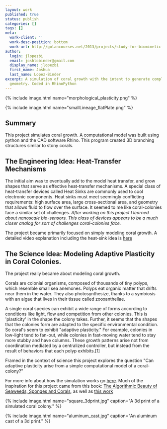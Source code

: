 ```yaml
---
layout: work
published: true
status: publish
categories: []
tags: []
meta:
  work-client: ''
  work-desc-position: bottom
  work-url: http://golancourses.net/2013/projects/study-for-biomimetic-heat-sinks-coral-growth/
author:
  login: jlopezbi
  email: joshlobinder@gmail.com
  display_name: jlopezbi
  first_name: Joshua
  last_name: Lopez-Binder
excerpt: A simulation of coral growth with the intent to generate complex heat-sink
  geometry. Coded in RhinoPython
---
```


{% include image.html name="morphological_plasticity.png" %}

{% include image.html name="smallLineage_flatPlate.png" %}

## Summary
This project simulates coral growth. A computational model was built using python and the CAD software Rhino. This program created 3D branching structures similar to stony corals.

## The Engineering Idea: Heat-Transfer Mechanisms
The initial aim was to eventually add to the model heat transfer, and grow shapes that serve as effective heat-transfer mechanisms. A special class of heat-transfer devices called Heat Sinks are commonly used to cool electronic components. Heat sinks must meet seemingly conflicting requirements: high surface area, large cross-sectional area, and geometry that allows fluid to flow over the surface. It seemed to me like coral-colonies face a similar set of challenges. *After working on this project I learned about nanoscale bio-sensors. This class of devices appears to be a much closer analog for sort of challenges coral-colonies face.*

The project became primarily focused on simply modeling coral growth. A detailed video explanation including the heat-sink idea is [here](https://vimeo.com/66499717)


## The Science Idea: Modeling Adaptive Plasticity in Coral Colonies.
The project really became about modeling coral growth.

Corals are colonial organisms, composed of thousands of tiny polyps, which resemble small sea anemones. Polyps eat organic matter that drifts near them in the water. They also photosynthesize, thanks to a symbiosis with an algae that lives in their tissue called zooxanthellae. 

A single coral species can exhibit a wide range of forms according to conditions like light, flow and competition from other colonies. This is 'plasticity' in the shape the colony takes. Further, it seems that the shapes that the colonies form are adapted to the specific environmental condition. So coral's seem to exhibit "adaptive plasticity." For example, colonies in low-light tend to fan-out, while colonies in fast-moving water tend to stay more stubby and have columns. These growth patterns arise not from coordination mediated by a centralized controller, but instead from the result of behaviors that each polyp exhibits.[1]

Framed in the context of science this project explores the question "Can adaptive plasticity arise from a simple computational model of a coral-colony?"

For more info about how the simulation works go [here](https://github.com/jlopezbi/DLA_heatSink). Much of the inspiration for this project came from this book: [The Algorithmic Beauty of Seaweeds, Sponges and Corals](http://www.springer.com/computer/theoretical+computer+science/book/979-3-540-67700-0), as well as [this work](http://homepages.cwi.nl/~merks/Publications/Corals.html)

{% include image.html name="square_3dprint.jpg" caption="A 3d print of a simulated coral colony." %}

{% include image.html name="aluminum_cast.jpg" caption="An aluminum cast of a 3d print." %}

